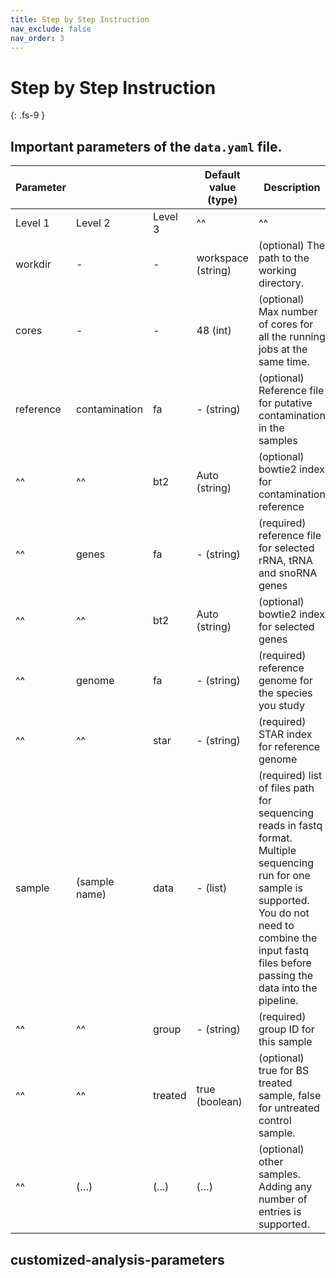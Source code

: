 ```yaml
---
title: Step by Step Instruction
nav_exclude: false
nav_order: 3
---
```


<!-- prettier-ignore-start -->
# Step by Step Instruction
{: .fs-9 }
<!-- prettier-ignore-end -->

## Important parameters of the `data.yaml` file.

| Parameter                         ||| Default value (type) | Description                                                                                                                                                                                                          |
| --------- | ------------- | ------- | -------------------- | -------------------------------------------------------------------------------------------------------------------------------------------------------------------------------------------------------------------- |
| Level 1   | Level 2       | Level 3 | ^^                   | ^^                                                                                                                                                                                                                   |
| workdir   | -             | -       | workspace (string)   | (optional) The path to the working directory.                                                                                                                                                                        |
| cores     | -             | -       | 48 (int)             | (optional) Max number of cores for all the running jobs at the same time.                                                                                                                                            |
| reference | contamination | fa      | - (string)           | (optional) Reference file for putative contamination in the samples                                                                                                                                                  |
| ^^        | ^^            | bt2     | Auto (string)        | (optional) bowtie2 index for contamination reference                                                                                                                                                                 |
| ^^        | genes         | fa      | - (string)           | (required) reference file for selected rRNA, tRNA and snoRNA genes                                                                                                                                                   |
| ^^        | ^^            | bt2     | Auto (string)        | (optional) bowtie2 index for selected genes                                                                                                                                                                          |
| ^^        | genome        | fa      | - (string)           | (required) reference genome for the species you study                                                                                                                                                                |
| ^^        | ^^            | star    | - (string)           | (required) STAR index for reference genome                                                                                                                                                                           |
| sample    | (sample name) | data    | - (list)             | (required) list of files path for sequencing reads in fastq format. Multiple sequencing run for one sample is supported. You do not need to combine the input fastq files before passing the data into the pipeline. |
| ^^        | ^^            | group   | - (string)           | (required) group ID for this sample                                                                                                                                                                                  |
| ^^        | ^^            | treated | true (boolean)       | (optional) true for BS treated sample, false for untreated control sample.                                                                                                                                           |
| ^^        | (…)           | (...)   | (…)                  | (optional) other samples. Adding any number of entries is supported.                                                                                                                                                 |

## customized-analysis-parameters
